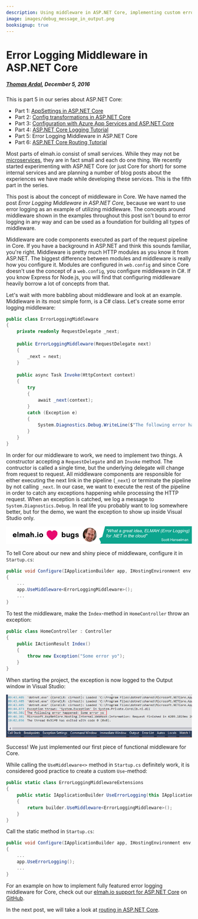 ```yaml
---
description: Using middleware in ASP.NET Core, implementing custom error logging have never been easier. Log all crashes on your website to your log files or elmah.io.
image: images/debug_message_in_output.png
booksignup: true
---
```


# Error Logging Middleware in ASP.NET Core

##### [Thomas Ardal](http://elmah.io/about/), December 5, 2016

This is part 5 in our series about ASP.NET Core:

- Part 1: [AppSettings in ASP.NET Core](https://blog.elmah.io/appsettings-in-aspnetcore/)
- Part 2: [Config transformations in ASP.NET Core](https://blog.elmah.io/config-transformations-in-aspnetcore/)
- Part 3: [Configuration with Azure App Services and ASP.NET Core](https://blog.elmah.io/configuration-with-azure-app-services-and-aspnetcore/)
- Part 4: [ASP.NET Core Logging Tutorial](https://blog.elmah.io/aspnetcore-logging-tutorial/)
- Part 5: Error Logging Middleware in ASP.NET Core
- Part 6: [ASP.NET Core Routing Tutorial](https://blog.elmah.io/aspnetcore-routing-tutorial/)
 
Most parts of elmah.io consist of small services. While they may not be [microservices](https://elmah.io/microservices/), they are in fact small and each do one thing. We recently started experimenting with ASP.NET Core (or just Core for short) for some internal services and are planning a number of blog posts about the experiences we have made while developing these services. This is the fifth part in the series.

This post is about the concept of middleware in Core. We have named the post *Error Logging Middleware in ASP.NET Core*, because we want to use error logging as an example of utilizing middleware. The concepts around middleware shown in the examples throughout this post isn't bound to error logging in any way and can be used as a foundation for building all types of middleware.

Middleware are code components executed as part of the request pipeline in Core. If you have a background in ASP.NET and think this sounds familiar, you're right. Middleware is pretty much HTTP modules as you know it from ASP.NET. The biggest difference between modules and middleware is really how you configure it. Modules are configured in `web.config` and since Core doesn't use the concept of a `web.config`, you configure middleware in C#. If you know Express for Node.js, you will find that configuring middleware heavily borrow a lot of concepts from that.

Let's wait with more babbling about middleware and look at an example. Middleware in its most simple form, is a C# class. Let's create some error logging middleware:

```csharp
public class ErrorLoggingMiddleware
{
    private readonly RequestDelegate _next;

    public ErrorLoggingMiddleware(RequestDelegate next)
    {
        _next = next;
    }

    public async Task Invoke(HttpContext context)
    {
        try
        {
            await _next(context);
        }
        catch (Exception e)
        {
            System.Diagnostics.Debug.WriteLine($"The following error happened: {e.Message}");
        }
    }
}
```

In order for our middleware to work, we need to implement two things. A constructor accepting a `RequestDelegate` and an `Invoke` method. The contructor is called a single time, but the underlying delegate will change from request to request. All middleware components are responsible for either executing the next link in the pipeline (`_next`) or terminate the pipeline by not calling `_next`. In our case, we want to execute the rest of the pipeline in order to catch any exceptions happening while processing the HTTP request. When an exception is catched, we log a message to `System.Diagnostics.Debug`. In real life you probably want to log somewhere better, but for the demo, we want the exception to show up inside Visual Studio only.

[![Scott Hanselman quote](images/scott-hanselman.png)](https://elmah.io/?utm_source=blogbanner&utm_medium=blog&utm_campaign=blogbanner)

To tell Core about our new and shiny piece of middleware, configure it in `Startup.cs`:

```csharp
public void Configure(IApplicationBuilder app, IHostingEnvironment env, ILoggerFactory fac)
{
    ...
    app.UseMiddleware<ErrorLoggingMiddleware>();
    ...
}
```

To test the middleware, make the `Index`-method in `HomeController` throw an exception:

```csharp
public class HomeController : Controller
{
    public IActionResult Index()
    {
        throw new Exception("Some error yo");
    }
}
```

When starting the project, the exception is now logged to the Output window in Visual Studio:

![Debug message in output](images/debug_message_in_output.png)

Success! We just implemented our first piece of functional middleware for Core.

While calling the `UseMiddleware<>` method in `Startup.cs` definitely work, it is considered good practice to create a custom `Use`-method:

```csharp
public static class ErrorLoggingMiddlewareExtensions
{
    public static IApplicationBuilder UseErrorLogging(this IApplicationBuilder builder)
    {
        return builder.UseMiddleware<ErrorLoggingMiddleware>();
    }
}
```

Call the static method in `Startup.cs`:

```csharp
public void Configure(IApplicationBuilder app, IHostingEnvironment env, ILoggerFactory fac)
{
    ...
    app.UseErrorLogging();
    ...
}
```

For an example on how to implement fully featured error logging middleware for Core, check out our [elmah.io support for ASP.NET Core](https://docs.elmah.io/logging-to-elmah-io-from-aspnet-core/) on [GitHub](https://github.com/elmahio/Elmah.Io.AspNetCore/blob/master/Elmah.Io.AspNetCore/ElmahIoMiddleware.cs).

In the next post, we will take a look at [routing in ASP.NET Core](/aspnetcore-routing-tutorial.md).
